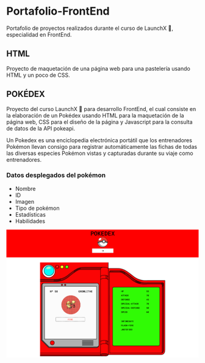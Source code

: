 # Portafolio-FrontEnd

Portafolio de proyectos realizados durante el curso de LaunchX :rocket:, especialidad en FrontEnd.



## HTML
Proyecto de maquetación de una página web para una pastelería usando HTML y un poco de CSS.




## POKÉDEX

Proyecto del curso LaunchX :rocket: para desarrollo FrontEnd, el cual consiste en la elaboración de un Pokédex usando HTML para la maquetación de la página web, CSS para el diseño de la página y Javascript para la consulta de datos de la API pokeapi.

Un Pokedex es una enciclopedia electrónica portátil que los entrenadores Pokémon llevan consigo para registrar automáticamente las fichas de todas las diversas especies Pokémon vistas y capturadas durante su viaje como entrenadores.

### Datos desplegados del pokémon
  -  Nombre
  -  ID
  -  Imagen
  -  Tipo de pokémon
  -  Estadísticas
  -  Habilidades

![image](https://github.com/DanielaBeltranCruz/Portafolio-FrontEnd/blob/main/Javascript/images/POKEDEX.png)
